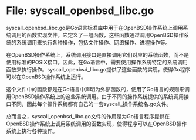 # File: syscall_openbsd_libc.go

syscall_openbsd_libc.go是Go语言标准库中用于在OpenBSD操作系统上调用系统调用的函数实现文件。它定义了一组函数，这些函数通过调用OpenBSD操作系统的系统调用来执行各种操作，包括文件操作、网络操作、进程操作等。

在OpenBSD操作系统上，系统调用接口是直接调用它们对应的系统函数，而不是使用标准的POSIX接口。因此，在Go语言中，需要使用操作系统特定的系统调用函数来执行操作。syscall_openbsd_libc.go提供了这些函数的实现，使得Go程序可以在OpenBSD操作系统上运行。

这个文件中的函数都是在Go语言中声明为外部函数的，使用了Go语言的规则来调用OpenBSD操作系统上的这些系统调用。由于不同的操作系统提供的系统调用接口不同，因此每个操作系统都有自己的一套syscall_操作系统名.go文件。

总而言之，syscall_openbsd_libc.go文件的作用是为Go语言程序提供在OpenBSD操作系统上调用系统调用的函数实现，使得程序可以在OpenBSD操作系统上执行各种操作。

